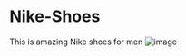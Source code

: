 # Nike-Shoes
This is amazing Nike shoes for men
![image](https://github.com/GuilhermePires7/Nike-Shoes/assets/111422272/4aae6e4e-159c-4c15-a68b-bee8468ba9e9)
